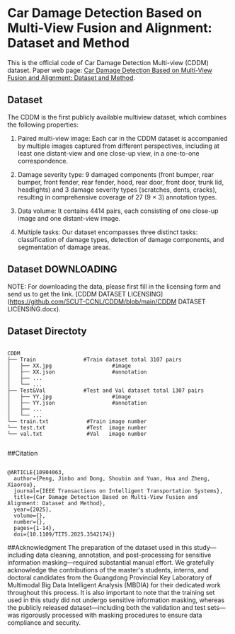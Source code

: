 # Car Damage Detection Based on Multi-View Fusion and Alignment: Dataset and Method

This is the official code of Car Damage Detection Multi-view (CDDM) dataset. 
Paper web page: [Car Damage Detection Based on Multi-View Fusion and Alignment: Dataset and Method](https://ieeexplore.ieee.org/document/10904063).

## Dataset 
The CDDM is the first publicly available multiview dataset, which combines the following properties:

1) Paired multi-view image: Each car in the CDDM dataset is accompanied by multiple images captured from different perspectives, including at least one distant-view and one close-up view, in a one-to-one correspondence.

2) Damage severity type: 9 damaged components (front bumper, rear bumper, front fender, rear fender, hood, rear door, front door, trunk lid, headlights) and 3 damage severity types (scratches, dents, cracks), resulting in comprehensive coverage of 27 (9 × 3) annotation types.

3) Data volume: It contains 4414 pairs, each consisting of one close-up image and one distant-view image.

4) Multiple tasks: Our dataset encompasses three distinct tasks: classification of damage types, detection of damage components, and segmentation of damage areas.

## Dataset DOWNLOADING

NOTE: For downloading the data, please first fill in the licensing form and send us to get the link. [CDDM DATASET LICENSING](https://github.com/SCUT-CCNL/CDDM/blob/main/CDDM DATASET LICENSING.docx).

## Dataset Directoty
```

CDDM
├── Train               #Train dataset total 3107 pairs                  
│   ├── XX.jpg                   #image
│   ├── XX.json                  #annotation
│   ├── ...
│   └── ...
├── Test&Val            #Test and Val dataset total 1307 pairs                   
│   ├── YY.jpg                   #image
│   ├── YY.json                  #annotation
│   ├── ...
│   └── ...
└── train.txt            #Train image number
└── test.txt             #Test  image number
└── val.txt              #Val   image number
    
```

##Citation
```

@ARTICLE{10904063,
  author={Peng, Jinbo and Dong, Shoubin and Yuan, Hua and Zheng, Xiaorou},
  journal={IEEE Transactions on Intelligent Transportation Systems}, 
  title={Car Damage Detection Based on Multi-View Fusion and Alignment: Dataset and Method}, 
  year={2025},
  volume={},
  number={},
  pages={1-14},
  doi={10.1109/TITS.2025.3542174}}

```
##Acknowledgment
The preparation of the dataset used in this study—including data cleaning, annotation, and post-processing for sensitive information masking—required substantial manual effort. We gratefully acknowledge the contributions of the master's students, interns, and doctoral candidates from the Guangdong Provincial Key Laboratory of Multimodal Big Data Intelligent Analysis (MBDIA) for their dedicated work throughout this process.
It is also important to note that the training set used in this study did not undergo sensitive information masking, whereas the publicly released dataset—including both the validation and test sets—was rigorously processed with masking procedures to ensure data compliance and security.

